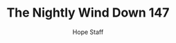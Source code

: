 ---
image: /assets/img/nwd/147_nwd_psalm_46_10_niv.png
title: The Nightly Wind Down 147
categories:
  - The Nightly Wind Down
author: Hope Staff
notes: The Nightly Wind Down 147
embed: >-
  EMBED_GOES_HERE
transcript: >-
  SOME LINES OF TEXT START HERE
---